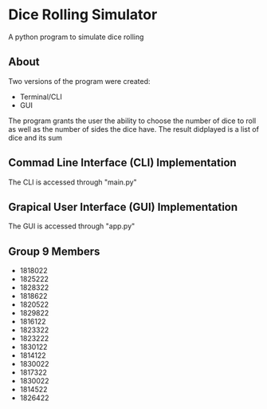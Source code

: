 # Dice Rolling Simulator
A python program to simulate dice rolling

## About
Two versions of the program were created:
- Terminal/CLI
- GUI

The program grants the user the ability to choose the number of dice to roll as well as the number of sides the dice have.
The result didplayed is a list of dice and its sum

## Commad Line Interface (CLI) Implementation

The CLI is accessed through "main.py"

## Grapical User Interface (GUI) Implementation

The GUI is accessed through "app.py"

## Group 9 Members

- 1818022
- 1825222
- 1828322
- 1818622
- 1820522
- 1829822
- 1816122
- 1823322
- 1823222
- 1830122
- ⁠1814122
- 1830022
- 1817322
- ⁠1830022
- 1814522
- ⁠1826422
